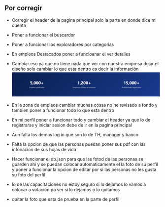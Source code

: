 ## Por corregir 
- Corregir el header de la pagina principal solo la parte en donde dice mi cuenta 
- Poner a funcionar el buscardor
- Poner a funcionar los exploradores por categorias
- En empleos Destacados poner a funcioanar el ver detalles 
- Cambiar eso ya que no tiene nada que ver con nuestra empresa dejar el diseño solo cambiar lo que esta dentro es decir la información
![alt text](image.png)

- En la zona de empleos cambiar muchas cosas no he revisado a fondo y tambien poner a funcionar todo lo que esta dentro
- En mi perfil poner a funcionar todo y cambiar el header ya que lo de registrarse y iniciar sesion debe de ir en la pagina principal 
- Aun falta los demas log in que son lo de TH, manager y banco 
- Falta la opcion de que las personas puedan poner sus pdf con las infonacion de sus hojas de vida
- Hacer funcionar el db.json para que las fotod de las personas se guarden ahí y se puedan colocar automaticamente el la foto de su perfil y poner a funcionar la opcion de editar por si las personas no les gusta su foto del perfil
- lo de las capacitaciones no estoy seguro si lo dejamos lo vamos a colocar a votacion pa ver si lo dejamos o lo quitamos
- quitar la foto que esta de prueba en la parte de perfil